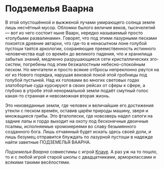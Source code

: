 # Подземелья Ваарна

В этой опустошённой и выжженой лучами умирающего солнца земле лишь несчётный мусор. Обломки былого величия веков, тысячелетий — вот из чего состоит ныне Ваарн, нередко называемый просто «голубыми развалинами». Говорят, что под этими лазурными песками покоятся древние автархи, что где-то в ненасытном лоне голубой пустоши таятся аркологии, сохраняющие преемственность истинного человечества ещё со времён до великого падения, что и хранилища забытых знаний, медленно разрушающиеся сети кристаллических эго-систем, погребены под этим безжалостным небесно-спокойным песком. Но мечтатели и просто всякие отбросы непреклонно рвутся на юг из Нового порядка, нарушая вековой покой этой гробницы под голубой пустыней. Над их головами во многих световых годах златобортые суда курсируют в своих рейсах от сферы к сфере, а глубоко в утробе этой ненормальной земли подаёт смутный голос какая-то странная и невозможная вторая жизнь.

Это неизведанные земли, где человек и величайшие его достижения утекли с песком времён, оставив царём природы машину, зверя и множащиеся грибы. Это фталопески, где новозверь надел сапоги на задние лапы и гордо выходит на охоту под бесконечные двоичные псалмы, исполняемые хромоиереями во славу безымянного созданного бога. Лишь отчаянный будет искать здесь своей доли, и лишь безумец отправится блуждать по лазурной пустоши в надежде найти заветные ПОДЗЕМЕЛЬЯ ВААРНА.

<i>Подземелья Ваарна</i> совместимы с игрой [Knave](https://www.drivethrurpg.com/product/250888/Knave). А раз уж на то пошло, то и с любой игрой старой школы с двадцатниками, арморклассами и всякими такими весёлостями.

